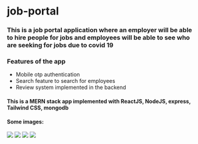 # job-portal

### This is a job portal application where an employer will be able to hire people for jobs and employees will be able to see who are seeking for jobs due to covid 19

### Features of the app
* Mobile otp authentication
* Search feature to search for employees
* Review system implemented in the backend 

#### This is a MERN stack app implemented with ReactJS, NodeJS, express, Tailwind CSS, mongodb 

#### Some images:
 
<img src="https://user-images.githubusercontent.com/55339248/143720674-6786e592-6e9d-4962-83f5-d27accbb5a03.png"/>
<img src="https://user-images.githubusercontent.com/55339248/143720690-6aa91b51-6e63-416f-9e50-a88f9465f14d.png"/>
<img src="https://user-images.githubusercontent.com/55339248/143720707-f92dc5d2-27d2-411b-9113-f72f61978050.png"/>
<img src="https://user-images.githubusercontent.com/55339248/143720716-75e66b7d-b4a6-4a84-93d5-86a2415bf705.png"/>



